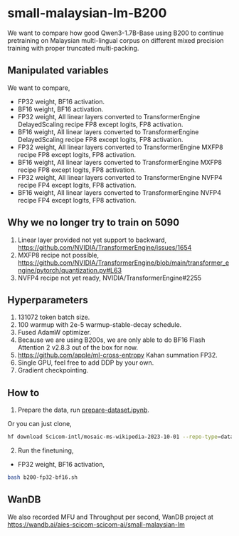 # small-malaysian-lm-B200

We want to compare how good Qwen3-1.7B-Base using B200 to continue pretraining on Malaysian multi-lingual corpus on different mixed precision training with proper truncated multi-packing.

## Manipulated variables

We want to compare,

- FP32 weight, BF16 activation.
- BF16 weight, BF16 activation.
- FP32 weight, All linear layers converted to TransformerEngine DelayedScaling recipe FP8 except logits, FP8 activation.
- BF16 weight, All linear layers converted to TransformerEngine DelayedScaling recipe FP8 except logits, FP8 activation.
- FP32 weight, All linear layers converted to TransformerEngine MXFP8 recipe FP8 except logits, FP8 activation.
- BF16 weight, All linear layers converted to TransformerEngine MXFP8 recipe FP8 except logits, FP8 activation.
- FP32 weight, All linear layers converted to TransformerEngine NVFP4 recipe FP4 except logits, FP8 activation.
- BF16 weight, All linear layers converted to TransformerEngine NVFP4 recipe FP4 except logits, FP8 activation.

## Why we no longer try to train on 5090

1. Linear layer provided not yet support to backward, https://github.com/NVIDIA/TransformerEngine/issues/1654
2. MXFP8 recipe not possible, https://github.com/NVIDIA/TransformerEngine/blob/main/transformer_engine/pytorch/quantization.py#L63
3. NVFP4 recipe not yet ready, NVIDIA/TransformerEngine#2255

## Hyperparameters

1. 131072 token batch size.
2. 100 warmup with 2e-5 warmup-stable-decay schedule.
3. Fused AdamW optimizer.
4. Because we are using B200s, we are only able to do BF16 Flash Attention 2 v2.8.3 out of the box for now.
5. https://github.com/apple/ml-cross-entropy Kahan summation FP32.
6. Single GPU, feel free to add DDP by your own.
7. Gradient checkpointing.

## How to

1. Prepare the data, run [prepare-dataset.ipynb](prepare-dataset.ipynb).

Or you can just clone,

```bash
hf download Scicom-intl/mosaic-ms-wikipedia-2023-10-01 --repo-type=dataset --local-dir=./multipacking
```

2. Run the finetuning,

- FP32 weight, BF16 activation,

```bash
bash b200-fp32-bf16.sh
```

## WanDB

We also recorded MFU and Throughput per second, WanDB project at https://wandb.ai/aies-scicom-scicom-ai/small-malaysian-lm